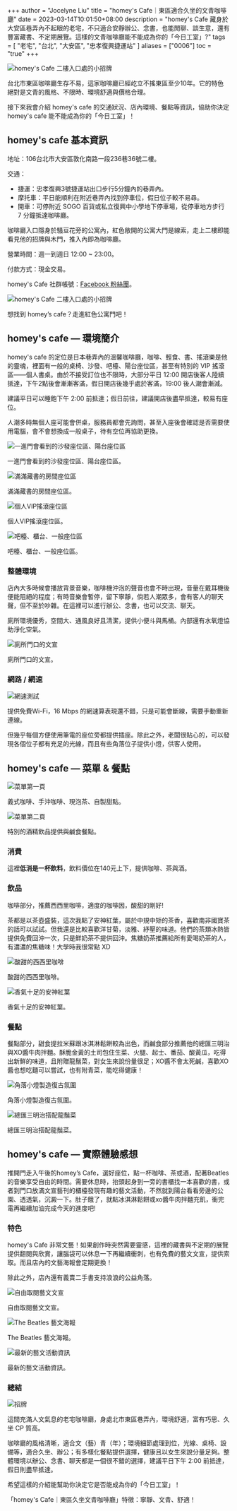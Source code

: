 +++
author = "Jocelyne Liu"
title = "homey's Cafe｜東區適合久坐的文青咖啡廳"
date = 2023-03-14T10:01:50+08:00
description = "homey's Cafe 藏身於大安區巷弄內不起眼的老宅，不只適合安靜辦公、念書，也能閒聊、談生意，還有豐富藏書、不定期展覽。這樣的文青咖啡廳能不能成為你的「今日工室」?"
tags = [
    "老宅",
    "台北",
    "大安區",
    "忠孝復興捷運站"
]
aliases = ["0006"]
toc = "true"
+++

<img src="1.jpg" alt="homey's Cafe 二樓入口處的小招牌" lazyload />

台北市東區咖啡廳生存不易，這家咖啡廳已經屹立不搖東區至少10年。它的特色絕對是文青的風格、不限時、環境舒適與價格合理。

接下來我會介紹 homey's cafe 的交通狀況、店內環境、餐點等資訊，協助你決定 homey's cafe 能不能成為你的「今日工室」！

## homey's cafe 基本資訊

地址：106台北市大安區敦化南路一段236巷36號二樓。

交通：
- 捷運：忠孝復興3號捷運站出口步行5分鐘內的巷弄內。
- 摩托車：平日能順利在附近巷弄內找到停車位，假日位子較不易尋。
- 開車：可停附近 SOGO 百貨或私立復興中小學地下停車場，從停車地方步行 7 分鐘抵達咖啡廳。

咖啡廳入口隱身於騷豆花旁的公寓內，紅色敞開的公寓大門是線索，走上二樓即能看見他的招牌與木門，推入內即為咖啡廳。

營業時間：週一到週日 12:00 ~ 23:00。

付款方式：現金交易。

homey's Cafe 社群帳號：[Facebook 粉絲團](https://www.facebook.com/homeyscafe/?locale=zh_TW)。

<img src="2.jpg" alt="homey's Cafe 二樓入口處的小招牌" lazyload />

想找到 homey’s cafe？走進紅色公寓門吧！

## homey's cafe — 環境簡介

homey's cafe 的定位是日本巷弄內的溫馨咖啡廳，咖啡、輕食、書、搖滾樂是他的靈魂，裡面有一般的桌椅、沙發、吧檯、陽台座位區，甚至有特別的 VIP 搖滾區——個人書桌。由於不接受訂位也不限時，大部分平日 12:00 開店後客人陸續抵達，下午2點後會漸漸客滿，假日開店後幾乎處於客滿，19:00 後人潮會漸減。

建議平日可以睡飽下午 2:00 前抵達；假日前往，建議開店後盡早抵達，較易有座位。

人潮多時無個人座可能會併桌，服務員都會先詢問，甚至入座後會確認是否需要使用電腦，會不會想換成一般桌子，待有空位再協助更換。

<img src="3.jpg" alt="一進門會看到的沙發座位區、陽台座位區" lazyload />

一進門會看到的沙發座位區、陽台座位區。

<img src="4.jpg" alt="滿滿藏書的房間座位區" lazyload />

滿滿藏書的房間座位區。

<img src="5.jpg" alt="個人VIP搖滾座位區" lazyload />

個人VIP搖滾座位區。

<img src="6.jpg" alt="吧檯、櫃台、一般座位區" lazyload />

吧檯、櫃台、一般座位區。

### 整體環境

店內大多時候會播放背景音樂，咖啡機沖泡的聲音也會不時出現，音量在戴耳機後便能阻絕的程度；有時音樂會暫停，留下寧靜，倘若人潮眾多，會有客人的聊天聲，但不至於吵雜。在這裡可以進行辦公、念書，也可以交流、聊天。

廁所環境優秀，空間大、通風良好且清潔，提供小便斗與馬桶。內部還有水氧燈協助淨化空氣。

<img src="8.jpg" alt="廁所門口的文宣" lazyload />

廁所門口的文宣。

### 網路 / 網速

<img src="7.png" alt="網速測試" lazyload />

提供免費Wi-Fi，16 Mbps 的網速算表現還不錯，只是可能會斷線，需要手動重新連線。

但幾乎每個方便使用筆電的座位旁都提供插座。除此之外，老闆很貼心的，可以發現各個位子都有充足的光線，而且有些角落位子提供小燈，供客人使用。

## homey's cafe — 菜單 & 餐點

<img src="9.jpg" alt="菜單第一頁" lazyload />

義式咖啡、手沖咖啡、現泡茶、自製甜點。

<img src="10.jpg" alt="菜單第二頁" lazyload />

特別的酒精飲品提供與鹹食餐點。

### 消費

這裡**低消是一杯飲料**，飲料價位在140元上下，提供咖啡、茶與酒。

### 飲品

咖啡部分，推薦西西里咖啡，適度的咖啡因，酸甜的剛好!

茶都是以茶壺盛裝，這次我點了安神紅葉，屬於中規中矩的茶香，喜歡南非國寶茶的話可以試試。但我還是比較喜歡洋甘菊，淡雅、紓壓的味道。他們的茶類冰熱皆提供免費回沖一次，只是鮮奶茶不提供回沖。焦糖奶茶推薦給所有愛喝奶茶的人，有濃濃的焦糖味！大學時我很常點 XD

<img src="12.jpg" alt="酸甜的西西里咖啡" lazyload />

酸甜的西西里咖啡。

<img src="13.jpg" alt="香氣十足的安神紅葉" lazyload />

香氣十足的安神紅葉。

### 餐點

餐點部分，甜食提拉米蘇跟冰淇淋鬆餅較為出色，而鹹食部分推薦他的總匯三明治與XO醬牛肉拌麵。酥脆金黃的土司包住生菜、火腿、起士、番茄、酸黃瓜，吃得出新鮮的味道，且附贈龍鬚菜，對女生來說份量很足；XO醬不會太死鹹，喜歡XO醬也想吃麵可以嘗試，也有附青菜，能吃得健康！

<img src="11.jpg" alt="角落小燈製造復古氛圍" lazyload />

角落小燈製造復古氛圍。

<img src="14.jpg" alt="總匯三明治搭配龍鬚菜" lazyload />

總匯三明治搭配龍鬚菜。

## homey's cafe — 實際體驗感想

推開門走入午後的homey’s Cafe，選好座位，點一杯咖啡、茶或酒，配著Beatles的音樂享受自由的時間。需要休息時，抬頭起身到一旁的書櫃找一本喜歡的書，或者到門口放滿文宣藝刊的櫃檯發現有趣的藝文活動，不然就到陽台看看旁邊的公園、透透氣，沉澱一下。肚子餓了，就點冰淇淋鬆餅或xo醬牛肉拌麵充飢，衝完電再繼續加油完成今天的進度吧! 

### 特色

homey's  Cafe  非常文藝！如果創作時突然需要靈感，這裡的藏書與不定期的展覽提供翻閱與欣賞，讓腦袋可以休息一下再繼續衝刺，也有免費的藝文文宣，提供索取。而且店內的文藝海報會定期更換！

除此之外，店內還有義賣二手書支持浪浪的公益角落。

<img src="15.jpg" alt="自由取閱藝文文宣" lazyload />

自由取閱藝文文宣。

<img src="16.jpg" alt="The Beatles 藝文海報" lazyload />

The Beatles 藝文海報。

<img src="17.jpg" alt="最新的藝文活動資訊" lazyload />

最新的藝文活動資訊。

### 總結

<img src="18.jpg" alt="招牌" lazyload />

這間充滿人文氣息的老宅咖啡廳，身處北市東區巷弄內，環境舒適，富有巧思、久坐 CP 質高。

咖啡廳的風格清晰，適合文（藝）青（年）；環境細節處理到位，光線、桌椅、設備等，適合久坐、辦公；有多樣化餐點提供選擇，健康且以女生來說分量足夠。整體環境以辦公、念書、聊天都是一個很不錯的選擇，建議平日下午 2:00 前抵達，假日則盡早抵達。

希望這樣的介紹能幫助你決定它是否能成為你的「今日工室」！

「homey's Cafe｜東區久坐文青咖啡廳」特徵：寧靜、文青、舒適！